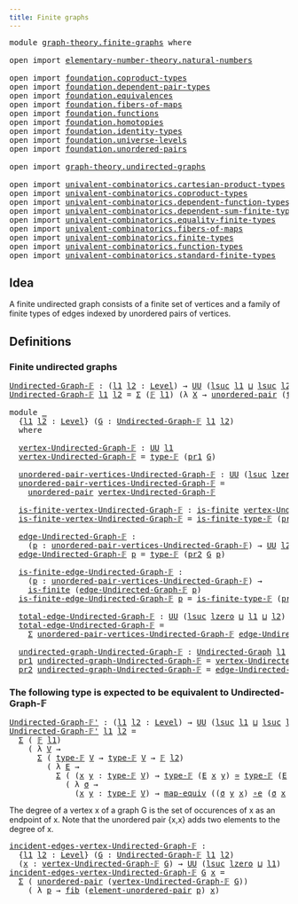 ```yaml
---
title: Finite graphs
---
```


<pre class="Agda"><a id="39" class="Keyword">module</a> <a id="46" href="graph-theory.finite-graphs.html" class="Module">graph-theory.finite-graphs</a> <a id="73" class="Keyword">where</a>

<a id="80" class="Keyword">open</a> <a id="85" class="Keyword">import</a> <a id="92" href="elementary-number-theory.natural-numbers.html" class="Module">elementary-number-theory.natural-numbers</a>

<a id="134" class="Keyword">open</a> <a id="139" class="Keyword">import</a> <a id="146" href="foundation.coproduct-types.html" class="Module">foundation.coproduct-types</a>
<a id="173" class="Keyword">open</a> <a id="178" class="Keyword">import</a> <a id="185" href="foundation.dependent-pair-types.html" class="Module">foundation.dependent-pair-types</a>
<a id="217" class="Keyword">open</a> <a id="222" class="Keyword">import</a> <a id="229" href="foundation.equivalences.html" class="Module">foundation.equivalences</a>
<a id="253" class="Keyword">open</a> <a id="258" class="Keyword">import</a> <a id="265" href="foundation.fibers-of-maps.html" class="Module">foundation.fibers-of-maps</a>
<a id="291" class="Keyword">open</a> <a id="296" class="Keyword">import</a> <a id="303" href="foundation.functions.html" class="Module">foundation.functions</a>
<a id="324" class="Keyword">open</a> <a id="329" class="Keyword">import</a> <a id="336" href="foundation.homotopies.html" class="Module">foundation.homotopies</a>
<a id="358" class="Keyword">open</a> <a id="363" class="Keyword">import</a> <a id="370" href="foundation.identity-types.html" class="Module">foundation.identity-types</a>
<a id="396" class="Keyword">open</a> <a id="401" class="Keyword">import</a> <a id="408" href="foundation.universe-levels.html" class="Module">foundation.universe-levels</a>
<a id="435" class="Keyword">open</a> <a id="440" class="Keyword">import</a> <a id="447" href="foundation.unordered-pairs.html" class="Module">foundation.unordered-pairs</a>

<a id="475" class="Keyword">open</a> <a id="480" class="Keyword">import</a> <a id="487" href="graph-theory.undirected-graphs.html" class="Module">graph-theory.undirected-graphs</a>

<a id="519" class="Keyword">open</a> <a id="524" class="Keyword">import</a> <a id="531" href="univalent-combinatorics.cartesian-product-types.html" class="Module">univalent-combinatorics.cartesian-product-types</a>
<a id="579" class="Keyword">open</a> <a id="584" class="Keyword">import</a> <a id="591" href="univalent-combinatorics.coproduct-types.html" class="Module">univalent-combinatorics.coproduct-types</a>
<a id="631" class="Keyword">open</a> <a id="636" class="Keyword">import</a> <a id="643" href="univalent-combinatorics.dependent-function-types.html" class="Module">univalent-combinatorics.dependent-function-types</a>
<a id="692" class="Keyword">open</a> <a id="697" class="Keyword">import</a> <a id="704" href="univalent-combinatorics.dependent-sum-finite-types.html" class="Module">univalent-combinatorics.dependent-sum-finite-types</a>
<a id="755" class="Keyword">open</a> <a id="760" class="Keyword">import</a> <a id="767" href="univalent-combinatorics.equality-finite-types.html" class="Module">univalent-combinatorics.equality-finite-types</a>
<a id="813" class="Keyword">open</a> <a id="818" class="Keyword">import</a> <a id="825" href="univalent-combinatorics.fibers-of-maps.html" class="Module">univalent-combinatorics.fibers-of-maps</a>
<a id="864" class="Keyword">open</a> <a id="869" class="Keyword">import</a> <a id="876" href="univalent-combinatorics.finite-types.html" class="Module">univalent-combinatorics.finite-types</a>
<a id="913" class="Keyword">open</a> <a id="918" class="Keyword">import</a> <a id="925" href="univalent-combinatorics.function-types.html" class="Module">univalent-combinatorics.function-types</a>
<a id="964" class="Keyword">open</a> <a id="969" class="Keyword">import</a> <a id="976" href="univalent-combinatorics.standard-finite-types.html" class="Module">univalent-combinatorics.standard-finite-types</a>
</pre>
## Idea

A finite undirected graph consists of a finite set of vertices and a family of finite types of edges indexed by unordered pairs of vertices.

## Definitions

### Finite undirected graphs

<pre class="Agda"><a id="Undirected-Graph-𝔽"></a><a id="1232" href="graph-theory.finite-graphs.html#1232" class="Function">Undirected-Graph-𝔽</a> <a id="1251" class="Symbol">:</a> <a id="1253" class="Symbol">(</a><a id="1254" href="graph-theory.finite-graphs.html#1254" class="Bound">l1</a> <a id="1257" href="graph-theory.finite-graphs.html#1257" class="Bound">l2</a> <a id="1260" class="Symbol">:</a> <a id="1262" href="Agda.Primitive.html#597" class="Postulate">Level</a><a id="1267" class="Symbol">)</a> <a id="1269" class="Symbol">→</a> <a id="1271" href="foundation-core.universe-levels.html#235" class="Primitive">UU</a> <a id="1274" class="Symbol">(</a><a id="1275" href="Agda.Primitive.html#780" class="Primitive">lsuc</a> <a id="1280" href="graph-theory.finite-graphs.html#1254" class="Bound">l1</a> <a id="1283" href="Agda.Primitive.html#810" class="Primitive Operator">⊔</a> <a id="1285" href="Agda.Primitive.html#780" class="Primitive">lsuc</a> <a id="1290" href="graph-theory.finite-graphs.html#1257" class="Bound">l2</a><a id="1292" class="Symbol">)</a>
<a id="1294" href="graph-theory.finite-graphs.html#1232" class="Function">Undirected-Graph-𝔽</a> <a id="1313" href="graph-theory.finite-graphs.html#1313" class="Bound">l1</a> <a id="1316" href="graph-theory.finite-graphs.html#1316" class="Bound">l2</a> <a id="1319" class="Symbol">=</a> <a id="1321" href="foundation-core.dependent-pair-types.html#515" class="Record">Σ</a> <a id="1323" class="Symbol">(</a><a id="1324" href="univalent-combinatorics.finite-types.html#4550" class="Function">𝔽</a> <a id="1326" href="graph-theory.finite-graphs.html#1313" class="Bound">l1</a><a id="1328" class="Symbol">)</a> <a id="1330" class="Symbol">(λ</a> <a id="1333" href="graph-theory.finite-graphs.html#1333" class="Bound">X</a> <a id="1335" class="Symbol">→</a> <a id="1337" href="foundation.unordered-pairs.html#2489" class="Function">unordered-pair</a> <a id="1352" class="Symbol">(</a><a id="1353" href="univalent-combinatorics.finite-types.html#4606" class="Function">type-𝔽</a> <a id="1360" href="graph-theory.finite-graphs.html#1333" class="Bound">X</a><a id="1361" class="Symbol">)</a> <a id="1363" class="Symbol">→</a> <a id="1365" href="univalent-combinatorics.finite-types.html#4550" class="Function">𝔽</a> <a id="1367" href="graph-theory.finite-graphs.html#1316" class="Bound">l2</a><a id="1369" class="Symbol">)</a>

<a id="1372" class="Keyword">module</a> <a id="1379" href="graph-theory.finite-graphs.html#1379" class="Module">_</a>
  <a id="1383" class="Symbol">{</a><a id="1384" href="graph-theory.finite-graphs.html#1384" class="Bound">l1</a> <a id="1387" href="graph-theory.finite-graphs.html#1387" class="Bound">l2</a> <a id="1390" class="Symbol">:</a> <a id="1392" href="Agda.Primitive.html#597" class="Postulate">Level</a><a id="1397" class="Symbol">}</a> <a id="1399" class="Symbol">(</a><a id="1400" href="graph-theory.finite-graphs.html#1400" class="Bound">G</a> <a id="1402" class="Symbol">:</a> <a id="1404" href="graph-theory.finite-graphs.html#1232" class="Function">Undirected-Graph-𝔽</a> <a id="1423" href="graph-theory.finite-graphs.html#1384" class="Bound">l1</a> <a id="1426" href="graph-theory.finite-graphs.html#1387" class="Bound">l2</a><a id="1428" class="Symbol">)</a>
  <a id="1432" class="Keyword">where</a>

  <a id="1441" href="graph-theory.finite-graphs.html#1441" class="Function">vertex-Undirected-Graph-𝔽</a> <a id="1467" class="Symbol">:</a> <a id="1469" href="foundation-core.universe-levels.html#235" class="Primitive">UU</a> <a id="1472" href="graph-theory.finite-graphs.html#1384" class="Bound">l1</a>
  <a id="1477" href="graph-theory.finite-graphs.html#1441" class="Function">vertex-Undirected-Graph-𝔽</a> <a id="1503" class="Symbol">=</a> <a id="1505" href="univalent-combinatorics.finite-types.html#4606" class="Function">type-𝔽</a> <a id="1512" class="Symbol">(</a><a id="1513" href="foundation-core.dependent-pair-types.html#605" class="Field">pr1</a> <a id="1517" href="graph-theory.finite-graphs.html#1400" class="Bound">G</a><a id="1518" class="Symbol">)</a>

  <a id="1523" href="graph-theory.finite-graphs.html#1523" class="Function">unordered-pair-vertices-Undirected-Graph-𝔽</a> <a id="1566" class="Symbol">:</a> <a id="1568" href="foundation-core.universe-levels.html#235" class="Primitive">UU</a> <a id="1571" class="Symbol">(</a><a id="1572" href="Agda.Primitive.html#780" class="Primitive">lsuc</a> <a id="1577" href="Agda.Primitive.html#764" class="Primitive">lzero</a> <a id="1583" href="Agda.Primitive.html#810" class="Primitive Operator">⊔</a> <a id="1585" href="graph-theory.finite-graphs.html#1384" class="Bound">l1</a><a id="1587" class="Symbol">)</a>
  <a id="1591" href="graph-theory.finite-graphs.html#1523" class="Function">unordered-pair-vertices-Undirected-Graph-𝔽</a> <a id="1634" class="Symbol">=</a>
    <a id="1640" href="foundation.unordered-pairs.html#2489" class="Function">unordered-pair</a> <a id="1655" href="graph-theory.finite-graphs.html#1441" class="Function">vertex-Undirected-Graph-𝔽</a>

  <a id="1684" href="graph-theory.finite-graphs.html#1684" class="Function">is-finite-vertex-Undirected-Graph-𝔽</a> <a id="1720" class="Symbol">:</a> <a id="1722" href="univalent-combinatorics.finite-types.html#4139" class="Function">is-finite</a> <a id="1732" href="graph-theory.finite-graphs.html#1441" class="Function">vertex-Undirected-Graph-𝔽</a>
  <a id="1760" href="graph-theory.finite-graphs.html#1684" class="Function">is-finite-vertex-Undirected-Graph-𝔽</a> <a id="1796" class="Symbol">=</a> <a id="1798" href="univalent-combinatorics.finite-types.html#4658" class="Function">is-finite-type-𝔽</a> <a id="1815" class="Symbol">(</a><a id="1816" href="foundation-core.dependent-pair-types.html#605" class="Field">pr1</a> <a id="1820" href="graph-theory.finite-graphs.html#1400" class="Bound">G</a><a id="1821" class="Symbol">)</a>

  <a id="1826" href="graph-theory.finite-graphs.html#1826" class="Function">edge-Undirected-Graph-𝔽</a> <a id="1850" class="Symbol">:</a>
    <a id="1856" class="Symbol">(</a><a id="1857" href="graph-theory.finite-graphs.html#1857" class="Bound">p</a> <a id="1859" class="Symbol">:</a> <a id="1861" href="graph-theory.finite-graphs.html#1523" class="Function">unordered-pair-vertices-Undirected-Graph-𝔽</a><a id="1903" class="Symbol">)</a> <a id="1905" class="Symbol">→</a> <a id="1907" href="foundation-core.universe-levels.html#235" class="Primitive">UU</a> <a id="1910" href="graph-theory.finite-graphs.html#1387" class="Bound">l2</a>
  <a id="1915" href="graph-theory.finite-graphs.html#1826" class="Function">edge-Undirected-Graph-𝔽</a> <a id="1939" href="graph-theory.finite-graphs.html#1939" class="Bound">p</a> <a id="1941" class="Symbol">=</a> <a id="1943" href="univalent-combinatorics.finite-types.html#4606" class="Function">type-𝔽</a> <a id="1950" class="Symbol">(</a><a id="1951" href="foundation-core.dependent-pair-types.html#617" class="Field">pr2</a> <a id="1955" href="graph-theory.finite-graphs.html#1400" class="Bound">G</a> <a id="1957" href="graph-theory.finite-graphs.html#1939" class="Bound">p</a><a id="1958" class="Symbol">)</a>

  <a id="1963" href="graph-theory.finite-graphs.html#1963" class="Function">is-finite-edge-Undirected-Graph-𝔽</a> <a id="1997" class="Symbol">:</a>
    <a id="2003" class="Symbol">(</a><a id="2004" href="graph-theory.finite-graphs.html#2004" class="Bound">p</a> <a id="2006" class="Symbol">:</a> <a id="2008" href="graph-theory.finite-graphs.html#1523" class="Function">unordered-pair-vertices-Undirected-Graph-𝔽</a><a id="2050" class="Symbol">)</a> <a id="2052" class="Symbol">→</a>
    <a id="2058" href="univalent-combinatorics.finite-types.html#4139" class="Function">is-finite</a> <a id="2068" class="Symbol">(</a><a id="2069" href="graph-theory.finite-graphs.html#1826" class="Function">edge-Undirected-Graph-𝔽</a> <a id="2093" href="graph-theory.finite-graphs.html#2004" class="Bound">p</a><a id="2094" class="Symbol">)</a>
  <a id="2098" href="graph-theory.finite-graphs.html#1963" class="Function">is-finite-edge-Undirected-Graph-𝔽</a> <a id="2132" href="graph-theory.finite-graphs.html#2132" class="Bound">p</a> <a id="2134" class="Symbol">=</a> <a id="2136" href="univalent-combinatorics.finite-types.html#4658" class="Function">is-finite-type-𝔽</a> <a id="2153" class="Symbol">(</a><a id="2154" href="foundation-core.dependent-pair-types.html#617" class="Field">pr2</a> <a id="2158" href="graph-theory.finite-graphs.html#1400" class="Bound">G</a> <a id="2160" href="graph-theory.finite-graphs.html#2132" class="Bound">p</a><a id="2161" class="Symbol">)</a>

  <a id="2166" href="graph-theory.finite-graphs.html#2166" class="Function">total-edge-Undirected-Graph-𝔽</a> <a id="2196" class="Symbol">:</a> <a id="2198" href="foundation-core.universe-levels.html#235" class="Primitive">UU</a> <a id="2201" class="Symbol">(</a><a id="2202" href="Agda.Primitive.html#780" class="Primitive">lsuc</a> <a id="2207" href="Agda.Primitive.html#764" class="Primitive">lzero</a> <a id="2213" href="Agda.Primitive.html#810" class="Primitive Operator">⊔</a> <a id="2215" href="graph-theory.finite-graphs.html#1384" class="Bound">l1</a> <a id="2218" href="Agda.Primitive.html#810" class="Primitive Operator">⊔</a> <a id="2220" href="graph-theory.finite-graphs.html#1387" class="Bound">l2</a><a id="2222" class="Symbol">)</a>
  <a id="2226" href="graph-theory.finite-graphs.html#2166" class="Function">total-edge-Undirected-Graph-𝔽</a> <a id="2256" class="Symbol">=</a>
    <a id="2262" href="foundation-core.dependent-pair-types.html#515" class="Record">Σ</a> <a id="2264" href="graph-theory.finite-graphs.html#1523" class="Function">unordered-pair-vertices-Undirected-Graph-𝔽</a> <a id="2307" href="graph-theory.finite-graphs.html#1826" class="Function">edge-Undirected-Graph-𝔽</a>

  <a id="2334" href="graph-theory.finite-graphs.html#2334" class="Function">undirected-graph-Undirected-Graph-𝔽</a> <a id="2370" class="Symbol">:</a> <a id="2372" href="graph-theory.undirected-graphs.html#1060" class="Function">Undirected-Graph</a> <a id="2389" href="graph-theory.finite-graphs.html#1384" class="Bound">l1</a> <a id="2392" href="graph-theory.finite-graphs.html#1387" class="Bound">l2</a>
  <a id="2397" href="foundation-core.dependent-pair-types.html#605" class="Field">pr1</a> <a id="2401" href="graph-theory.finite-graphs.html#2334" class="Function">undirected-graph-Undirected-Graph-𝔽</a> <a id="2437" class="Symbol">=</a> <a id="2439" href="graph-theory.finite-graphs.html#1441" class="Function">vertex-Undirected-Graph-𝔽</a>
  <a id="2467" href="foundation-core.dependent-pair-types.html#617" class="Field">pr2</a> <a id="2471" href="graph-theory.finite-graphs.html#2334" class="Function">undirected-graph-Undirected-Graph-𝔽</a> <a id="2507" class="Symbol">=</a> <a id="2509" href="graph-theory.finite-graphs.html#1826" class="Function">edge-Undirected-Graph-𝔽</a>
</pre>

### The following type is expected to be equivalent to Undirected-Graph-𝔽

<pre class="Agda"><a id="Undirected-Graph-𝔽&#39;"></a><a id="2622" href="graph-theory.finite-graphs.html#2622" class="Function">Undirected-Graph-𝔽&#39;</a> <a id="2642" class="Symbol">:</a> <a id="2644" class="Symbol">(</a><a id="2645" href="graph-theory.finite-graphs.html#2645" class="Bound">l1</a> <a id="2648" href="graph-theory.finite-graphs.html#2648" class="Bound">l2</a> <a id="2651" class="Symbol">:</a> <a id="2653" href="Agda.Primitive.html#597" class="Postulate">Level</a><a id="2658" class="Symbol">)</a> <a id="2660" class="Symbol">→</a> <a id="2662" href="foundation-core.universe-levels.html#235" class="Primitive">UU</a> <a id="2665" class="Symbol">(</a><a id="2666" href="Agda.Primitive.html#780" class="Primitive">lsuc</a> <a id="2671" href="graph-theory.finite-graphs.html#2645" class="Bound">l1</a> <a id="2674" href="Agda.Primitive.html#810" class="Primitive Operator">⊔</a> <a id="2676" href="Agda.Primitive.html#780" class="Primitive">lsuc</a> <a id="2681" href="graph-theory.finite-graphs.html#2648" class="Bound">l2</a><a id="2683" class="Symbol">)</a>
<a id="2685" href="graph-theory.finite-graphs.html#2622" class="Function">Undirected-Graph-𝔽&#39;</a> <a id="2705" href="graph-theory.finite-graphs.html#2705" class="Bound">l1</a> <a id="2708" href="graph-theory.finite-graphs.html#2708" class="Bound">l2</a> <a id="2711" class="Symbol">=</a>
  <a id="2715" href="foundation-core.dependent-pair-types.html#515" class="Record">Σ</a> <a id="2717" class="Symbol">(</a> <a id="2719" href="univalent-combinatorics.finite-types.html#4550" class="Function">𝔽</a> <a id="2721" href="graph-theory.finite-graphs.html#2705" class="Bound">l1</a><a id="2723" class="Symbol">)</a>
    <a id="2729" class="Symbol">(</a> <a id="2731" class="Symbol">λ</a> <a id="2733" href="graph-theory.finite-graphs.html#2733" class="Bound">V</a> <a id="2735" class="Symbol">→</a>
      <a id="2743" href="foundation-core.dependent-pair-types.html#515" class="Record">Σ</a> <a id="2745" class="Symbol">(</a> <a id="2747" href="univalent-combinatorics.finite-types.html#4606" class="Function">type-𝔽</a> <a id="2754" href="graph-theory.finite-graphs.html#2733" class="Bound">V</a> <a id="2756" class="Symbol">→</a> <a id="2758" href="univalent-combinatorics.finite-types.html#4606" class="Function">type-𝔽</a> <a id="2765" href="graph-theory.finite-graphs.html#2733" class="Bound">V</a> <a id="2767" class="Symbol">→</a> <a id="2769" href="univalent-combinatorics.finite-types.html#4550" class="Function">𝔽</a> <a id="2771" href="graph-theory.finite-graphs.html#2708" class="Bound">l2</a><a id="2773" class="Symbol">)</a>
        <a id="2783" class="Symbol">(</a> <a id="2785" class="Symbol">λ</a> <a id="2787" href="graph-theory.finite-graphs.html#2787" class="Bound">E</a> <a id="2789" class="Symbol">→</a>
          <a id="2801" href="foundation-core.dependent-pair-types.html#515" class="Record">Σ</a> <a id="2803" class="Symbol">(</a> <a id="2805" class="Symbol">(</a><a id="2806" href="graph-theory.finite-graphs.html#2806" class="Bound">x</a> <a id="2808" href="graph-theory.finite-graphs.html#2808" class="Bound">y</a> <a id="2810" class="Symbol">:</a> <a id="2812" href="univalent-combinatorics.finite-types.html#4606" class="Function">type-𝔽</a> <a id="2819" href="graph-theory.finite-graphs.html#2733" class="Bound">V</a><a id="2820" class="Symbol">)</a> <a id="2822" class="Symbol">→</a> <a id="2824" href="univalent-combinatorics.finite-types.html#4606" class="Function">type-𝔽</a> <a id="2831" class="Symbol">(</a><a id="2832" href="graph-theory.finite-graphs.html#2787" class="Bound">E</a> <a id="2834" href="graph-theory.finite-graphs.html#2806" class="Bound">x</a> <a id="2836" href="graph-theory.finite-graphs.html#2808" class="Bound">y</a><a id="2837" class="Symbol">)</a> <a id="2839" href="foundation-core.equivalences.html#1621" class="Function Operator">≃</a> <a id="2841" href="univalent-combinatorics.finite-types.html#4606" class="Function">type-𝔽</a> <a id="2848" class="Symbol">(</a><a id="2849" href="graph-theory.finite-graphs.html#2787" class="Bound">E</a> <a id="2851" href="graph-theory.finite-graphs.html#2808" class="Bound">y</a> <a id="2853" href="graph-theory.finite-graphs.html#2806" class="Bound">x</a><a id="2854" class="Symbol">))</a>
            <a id="2869" class="Symbol">(</a> <a id="2871" class="Symbol">λ</a> <a id="2873" href="graph-theory.finite-graphs.html#2873" class="Bound">σ</a> <a id="2875" class="Symbol">→</a>
              <a id="2891" class="Symbol">(</a><a id="2892" href="graph-theory.finite-graphs.html#2892" class="Bound">x</a> <a id="2894" href="graph-theory.finite-graphs.html#2894" class="Bound">y</a> <a id="2896" class="Symbol">:</a> <a id="2898" href="univalent-combinatorics.finite-types.html#4606" class="Function">type-𝔽</a> <a id="2905" href="graph-theory.finite-graphs.html#2733" class="Bound">V</a><a id="2906" class="Symbol">)</a> <a id="2908" class="Symbol">→</a> <a id="2910" href="foundation-core.equivalences.html#1821" class="Function">map-equiv</a> <a id="2920" class="Symbol">((</a><a id="2922" href="graph-theory.finite-graphs.html#2873" class="Bound">σ</a> <a id="2924" href="graph-theory.finite-graphs.html#2894" class="Bound">y</a> <a id="2926" href="graph-theory.finite-graphs.html#2892" class="Bound">x</a><a id="2927" class="Symbol">)</a> <a id="2929" href="foundation-core.equivalences.html#7869" class="Function Operator">∘e</a> <a id="2932" class="Symbol">(</a><a id="2933" href="graph-theory.finite-graphs.html#2873" class="Bound">σ</a> <a id="2935" href="graph-theory.finite-graphs.html#2892" class="Bound">x</a> <a id="2937" href="graph-theory.finite-graphs.html#2894" class="Bound">y</a><a id="2938" class="Symbol">))</a> <a id="2941" href="foundation-core.homotopies.html#1249" class="Function Operator">~</a> <a id="2943" href="foundation-core.functions.html#322" class="Function">id</a><a id="2945" class="Symbol">)))</a>
</pre>
The degree of a vertex x of a graph G is the set of occurences of x as an endpoint of x. Note that the unordered pair {x,x} adds two elements to the degree of x.

<pre class="Agda"><a id="incident-edges-vertex-Undirected-Graph-𝔽"></a><a id="3125" href="graph-theory.finite-graphs.html#3125" class="Function">incident-edges-vertex-Undirected-Graph-𝔽</a> <a id="3166" class="Symbol">:</a>
  <a id="3170" class="Symbol">{</a><a id="3171" href="graph-theory.finite-graphs.html#3171" class="Bound">l1</a> <a id="3174" href="graph-theory.finite-graphs.html#3174" class="Bound">l2</a> <a id="3177" class="Symbol">:</a> <a id="3179" href="Agda.Primitive.html#597" class="Postulate">Level</a><a id="3184" class="Symbol">}</a> <a id="3186" class="Symbol">(</a><a id="3187" href="graph-theory.finite-graphs.html#3187" class="Bound">G</a> <a id="3189" class="Symbol">:</a> <a id="3191" href="graph-theory.finite-graphs.html#1232" class="Function">Undirected-Graph-𝔽</a> <a id="3210" href="graph-theory.finite-graphs.html#3171" class="Bound">l1</a> <a id="3213" href="graph-theory.finite-graphs.html#3174" class="Bound">l2</a><a id="3215" class="Symbol">)</a>
  <a id="3219" class="Symbol">(</a><a id="3220" href="graph-theory.finite-graphs.html#3220" class="Bound">x</a> <a id="3222" class="Symbol">:</a> <a id="3224" href="graph-theory.finite-graphs.html#1441" class="Function">vertex-Undirected-Graph-𝔽</a> <a id="3250" href="graph-theory.finite-graphs.html#3187" class="Bound">G</a><a id="3251" class="Symbol">)</a> <a id="3253" class="Symbol">→</a> <a id="3255" href="foundation-core.universe-levels.html#235" class="Primitive">UU</a> <a id="3258" class="Symbol">(</a><a id="3259" href="Agda.Primitive.html#780" class="Primitive">lsuc</a> <a id="3264" href="Agda.Primitive.html#764" class="Primitive">lzero</a> <a id="3270" href="Agda.Primitive.html#810" class="Primitive Operator">⊔</a> <a id="3272" href="graph-theory.finite-graphs.html#3171" class="Bound">l1</a><a id="3274" class="Symbol">)</a>
<a id="3276" href="graph-theory.finite-graphs.html#3125" class="Function">incident-edges-vertex-Undirected-Graph-𝔽</a> <a id="3317" href="graph-theory.finite-graphs.html#3317" class="Bound">G</a> <a id="3319" href="graph-theory.finite-graphs.html#3319" class="Bound">x</a> <a id="3321" class="Symbol">=</a>
  <a id="3325" href="foundation-core.dependent-pair-types.html#515" class="Record">Σ</a> <a id="3327" class="Symbol">(</a> <a id="3329" href="foundation.unordered-pairs.html#2489" class="Function">unordered-pair</a> <a id="3344" class="Symbol">(</a><a id="3345" href="graph-theory.finite-graphs.html#1441" class="Function">vertex-Undirected-Graph-𝔽</a> <a id="3371" href="graph-theory.finite-graphs.html#3317" class="Bound">G</a><a id="3372" class="Symbol">))</a>
    <a id="3379" class="Symbol">(</a> <a id="3381" class="Symbol">λ</a> <a id="3383" href="graph-theory.finite-graphs.html#3383" class="Bound">p</a> <a id="3385" class="Symbol">→</a> <a id="3387" href="foundation-core.fibers-of-maps.html#942" class="Function">fib</a> <a id="3391" class="Symbol">(</a><a id="3392" href="foundation.unordered-pairs.html#3590" class="Function">element-unordered-pair</a> <a id="3415" href="graph-theory.finite-graphs.html#3383" class="Bound">p</a><a id="3416" class="Symbol">)</a> <a id="3418" href="graph-theory.finite-graphs.html#3319" class="Bound">x</a><a id="3419" class="Symbol">)</a>
</pre>